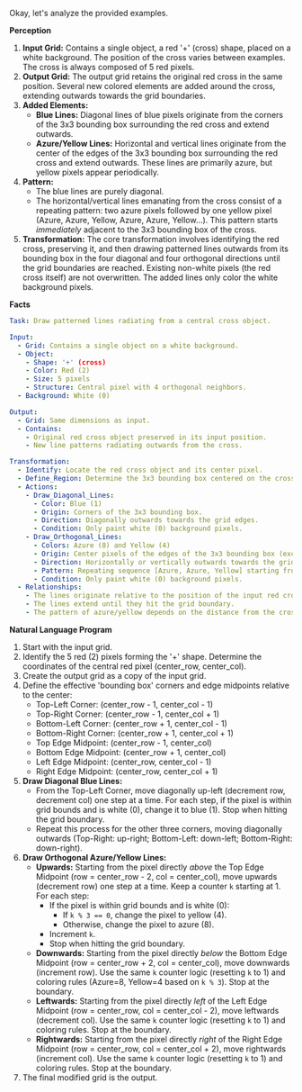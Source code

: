 Okay, let's analyze the provided examples.

**Perception**

1.  **Input Grid:** Contains a single object, a red '+' (cross) shape, placed on a white background. The position of the cross varies between examples. The cross is always composed of 5 red pixels.
2.  **Output Grid:** The output grid retains the original red cross in the same position. Several new colored elements are added around the cross, extending outwards towards the grid boundaries.
3.  **Added Elements:**
    *   **Blue Lines:** Diagonal lines of blue pixels originate from the corners of the 3x3 bounding box surrounding the red cross and extend outwards.
    *   **Azure/Yellow Lines:** Horizontal and vertical lines originate from the center of the edges of the 3x3 bounding box surrounding the red cross and extend outwards. These lines are primarily azure, but yellow pixels appear periodically.
4.  **Pattern:**
    *   The blue lines are purely diagonal.
    *   The horizontal/vertical lines emanating from the cross consist of a repeating pattern: two azure pixels followed by one yellow pixel (Azure, Azure, Yellow, Azure, Azure, Yellow...). This pattern starts *immediately* adjacent to the 3x3 bounding box of the cross.
5.  **Transformation:** The core transformation involves identifying the red cross, preserving it, and then drawing patterned lines outwards from its bounding box in the four diagonal and four orthogonal directions until the grid boundaries are reached. Existing non-white pixels (the red cross itself) are not overwritten. The added lines only color the white background pixels.

**Facts**


```yaml
Task: Draw patterned lines radiating from a central cross object.

Input:
  - Grid: Contains a single object on a white background.
  - Object:
    - Shape: '+' (cross)
    - Color: Red (2)
    - Size: 5 pixels
    - Structure: Central pixel with 4 orthogonal neighbors.
  - Background: White (0)

Output:
  - Grid: Same dimensions as input.
  - Contains:
    - Original red cross object preserved in its input position.
    - New line patterns radiating outwards from the cross.

Transformation:
  - Identify: Locate the red cross object and its center pixel.
  - Define_Region: Determine the 3x3 bounding box centered on the cross.
  - Actions:
    - Draw_Diagonal_Lines:
      - Color: Blue (1)
      - Origin: Corners of the 3x3 bounding box.
      - Direction: Diagonally outwards towards the grid edges.
      - Condition: Only paint white (0) background pixels.
    - Draw_Orthogonal_Lines:
      - Colors: Azure (8) and Yellow (4)
      - Origin: Center pixels of the edges of the 3x3 bounding box (excluding corners).
      - Direction: Horizontally or vertically outwards towards the grid edges.
      - Pattern: Repeating sequence [Azure, Azure, Yellow] starting from the pixel adjacent to the bounding box.
      - Condition: Only paint white (0) background pixels.
  - Relationships:
    - The lines originate relative to the position of the input red cross.
    - The lines extend until they hit the grid boundary.
    - The pattern of azure/yellow depends on the distance from the cross along the orthogonal lines.
```


**Natural Language Program**

1.  Start with the input grid.
2.  Identify the 5 red (2) pixels forming the '+' shape. Determine the coordinates of the central red pixel (center_row, center_col).
3.  Create the output grid as a copy of the input grid.
4.  Define the effective 'bounding box' corners and edge midpoints relative to the center:
    *   Top-Left Corner: (center_row - 1, center_col - 1)
    *   Top-Right Corner: (center_row - 1, center_col + 1)
    *   Bottom-Left Corner: (center_row + 1, center_col - 1)
    *   Bottom-Right Corner: (center_row + 1, center_col + 1)
    *   Top Edge Midpoint: (center_row - 1, center_col)
    *   Bottom Edge Midpoint: (center_row + 1, center_col)
    *   Left Edge Midpoint: (center_row, center_col - 1)
    *   Right Edge Midpoint: (center_row, center_col + 1)
5.  **Draw Diagonal Blue Lines:**
    *   From the Top-Left Corner, move diagonally up-left (decrement row, decrement col) one step at a time. For each step, if the pixel is within grid bounds and is white (0), change it to blue (1). Stop when hitting the grid boundary.
    *   Repeat this process for the other three corners, moving diagonally outwards (Top-Right: up-right; Bottom-Left: down-left; Bottom-Right: down-right).
6.  **Draw Orthogonal Azure/Yellow Lines:**
    *   **Upwards:** Starting from the pixel directly *above* the Top Edge Midpoint (row = center_row - 2, col = center_col), move upwards (decrement row) one step at a time. Keep a counter `k` starting at 1. For each step:
        *   If the pixel is within grid bounds and is white (0):
            *   If `k % 3 == 0`, change the pixel to yellow (4).
            *   Otherwise, change the pixel to azure (8).
        *   Increment `k`.
        *   Stop when hitting the grid boundary.
    *   **Downwards:** Starting from the pixel directly *below* the Bottom Edge Midpoint (row = center_row + 2, col = center_col), move downwards (increment row). Use the same `k` counter logic (resetting `k` to 1) and coloring rules (Azure=8, Yellow=4 based on `k % 3`). Stop at the boundary.
    *   **Leftwards:** Starting from the pixel directly *left* of the Left Edge Midpoint (row = center_row, col = center_col - 2), move leftwards (decrement col). Use the same `k` counter logic (resetting `k` to 1) and coloring rules. Stop at the boundary.
    *   **Rightwards:** Starting from the pixel directly *right* of the Right Edge Midpoint (row = center_row, col = center_col + 2), move rightwards (increment col). Use the same `k` counter logic (resetting `k` to 1) and coloring rules. Stop at the boundary.
7.  The final modified grid is the output.